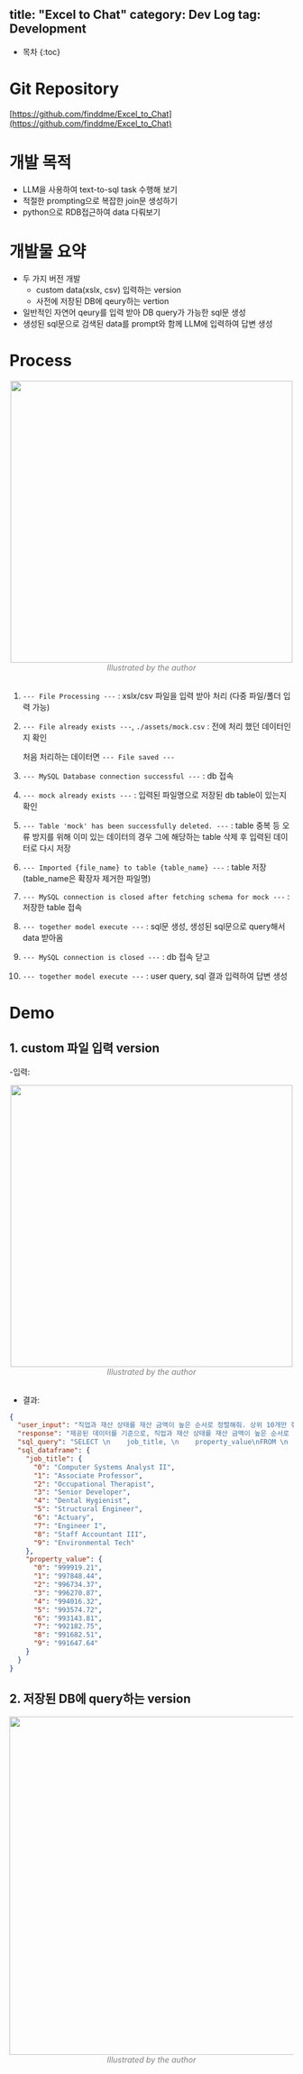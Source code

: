 
title: "Excel to Chat"
category: Dev Log
tag: Development
---







* 목차
{:toc}











# Git Repository

[https://github.com/finddme/Excel_to_Chat](https://github.com/finddme/Excel_to_Chat)

# 개발 목적

- LLM을 사용하여 text-to-sql task 수행해 보기
- 적절한 prompting으로 복잡한 join문 생성하기
- python으로 RDB접근하여 data 다뤄보기
   
# 개발물 요약

- 두 가지 버전 개발
  - custom data(xslx, csv) 입력하는 version
  - 사전에 저장된 DB에 qeury하는 vertion
- 일반적인 자연어 qeury를 입력 받아 DB query가 가능한 sql문 생성
- 생성된 sql문으로 검색된 data를 prompt와 함께 LLM에 입력하여 답변 생성

# Process

<center><img width="500" src="https://github.com/user-attachments/assets/0edcbc70-682a-4c05-9a7a-c81f63bc6c8d"></center>
<center><em style="color:gray;">Illustrated by the author</em></center><br>

1. `--- File Processing ---` : xslx/csv 파일을 입력 받아 처리 (다중 파일/폴더 입력 가능)

2. `--- File already exists ---`, `./assets/mock.csv` : 전에 처리 했던 데이터인지 확인
   
   처음 처리하는 데이터면 `--- File saved ---`
  
3. `--- MySQL Database connection successful ---` : db 접속
   
4. `--- mock already exists ---` : 입력된 파일명으로 저장된 db table이 있는지 확인
   
5. `--- Table 'mock' has been successfully deleted. ---` : table 중복 등 오류 방지를 위해 이미 있는 데이터의 경우 그에 해당하는 table 삭제 후 입력된 데이터로 다시 저장
    
6. `--- Imported {file_name} to table {table_name} ---` : table 저장 (table_name은 확장자 제거한 파일명)
    
7. `--- MySQL connection is closed after fetching schema for mock ---` : 저장한 table 접속
    
8. `--- together model execute ---` : sql문 생성, 생성된 sql문으로 query해서 data 받아옴
    
9. `--- MySQL connection is closed ---` : db 접속 닫고

10. `--- together model execute ---` : user query, sql 결과 입력하여 답변 생성

# Demo

## 1. custom 파일 입력 version

-입력:
<center><img width="500" src="https://github.com/user-attachments/assets/11f1d275-ea3a-46e2-ad4d-80096b91ac81"></center>
<center><em style="color:gray;">Illustrated by the author</em></center><br>

- 결과:
  
```json
{
  "user_input": "직업과 재산 상태를 재산 금액이 높은 순서로 정렬해줘. 상위 10개만 줘.",
  "response": "제공된 데이터를 기준으로, 직업과 재산 상태를 재산 금액이 높은 순서로 정렬한 결과는 다음과 같습니다.\n\n1. 컴퓨터 시스템 분석가 II - 999919\n2. 조교수 - 997848\n3. 직업 치료사 - 996734\n4. 시니어 개발자 - 996271\n5. 치과위생사 - 994016\n6. 구조 엔지니어 - 993575\n7. 보험계리사 - 993144\n8. 엔지니어 1 - 992183\n9. 직원 회계사 III - 991683\n10. 환경 기술자 - 991648\n\n이 결과는 제공된 데이터를 기준으로 하며, 상위 10개만 보여주고 있습니다.",
  "sql_query": "SELECT \n    job_title, \n    property_value\nFROM \n    mock\nWHERE \n    property_value IS NOT NULL\nORDER BY \n    property_value DESC\nLIMIT 10;",
  "sql_dataframe": {
    "job_title": {
      "0": "Computer Systems Analyst II",
      "1": "Associate Professor",
      "2": "Occupational Therapist",
      "3": "Senior Developer",
      "4": "Dental Hygienist",
      "5": "Structural Engineer",
      "6": "Actuary",
      "7": "Engineer I",
      "8": "Staff Accountant III",
      "9": "Environmental Tech"
    },
    "property_value": {
      "0": "999919.21",
      "1": "997848.44",
      "2": "996734.37",
      "3": "996270.87",
      "4": "994016.32",
      "5": "993574.72",
      "6": "993143.81",
      "7": "992182.75",
      "8": "991682.51",
      "9": "991647.64"
    }
  }
}
```

## 2. 저장된 DB에 query하는 version

<center><img width="600" src="https://github.com/user-attachments/assets/109aec78-6a36-4411-a973-2d661fe20d48"></center>
<center><em style="color:gray;">Illustrated by the author</em></center><br>


